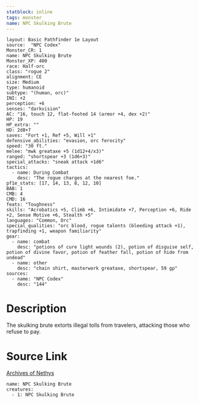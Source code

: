 ```yaml
---
statblock: inline
tags: monster
name: NPC Skulking Brute
---
```

```statblock
layout: Basic Pathfinder 1e Layout
source:  "NPC Codex"
Monster_CR: 1
name: NPC Skulking Brute
Monster_XP: 400
race: Half-orc
class: "rogue 2"
alignment: CE
size: Medium
type: humanoid
subtype: "(human, orc)"
INI: +2
perception: +6
senses: "darkvision"
AC: "16, touch 12, flat-footed 14 (armor +4, dex +2)"
HP: 19
HP_extra: ""
HD: 2d8+7
saves: "Fort +1, Ref +5, Will +1"
defensive_abilities: "evasion, orc ferocity"
speed: "30 ft."
melee: "mwk greataxe +5 (1d12+4/x3)"
ranged: "shortspear +3 (1d6+3)"
special_attacks: "sneak attack +1d6"
tactics:
  - name: During Combat
    desc: "The rogue charges at the nearest foe."
pf1e_stats: [17, 14, 13, 8, 12, 10]
BAB: 1
CMB: 4
CMD: 16
feats: "Toughness"
skills: "Acrobatics +5, Climb +6, Intimidate +7, Perception +6, Ride +2, Sense Motive +6, Stealth +5"
languages: "Common, Orc"
special_qualities: "orc blood, rogue talents (bleeding attack +1), trapfinding +1, weapon familiarity"
gear:
  - name: combat
    desc: "potions of cure light wounds (2), potion of disguise self, potion of divine favor, potion of feather fall, potion of hide from undead"
  - name: other
    desc: "chain shirt, masterwork greataxe, shortspear, 59 gp"
sources:
  - name: "NPC Codex"
    desc: "144"
```
# Description
The skulking brute extorts illegal tolls from travelers, attacking those who refuse to pay.
# Source Link
[Archives of Nethys](https://aonprd.com/NPCDisplay.aspx?ItemName=Skulking%20Brute)
```encounter-table
name: NPC Skulking Brute
creatures:
  - 1: NPC Skulking Brute
```
